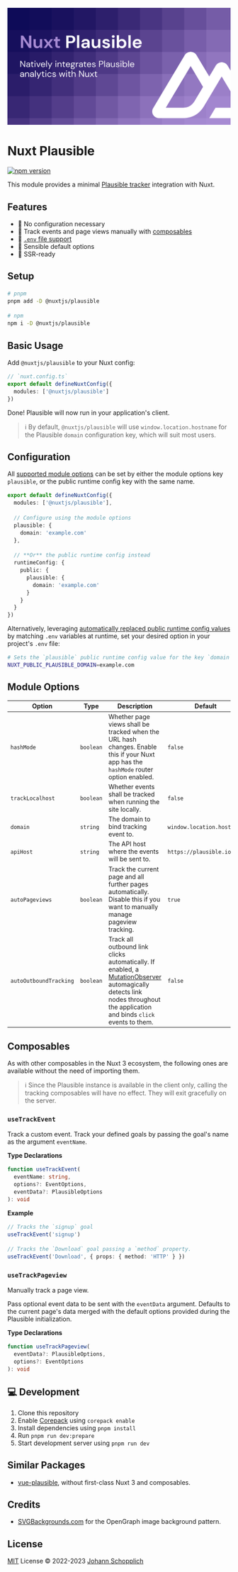 ![Nuxt Plausible module](./.github/og.png)

# Nuxt Plausible

[![npm version](https://img.shields.io/npm/v/@nuxtjs/plausible?color=a1b858&label=)](https://www.npmjs.com/package/@nuxtjs/plausible)

This module provides a minimal [Plausible tracker](https://github.com/plausible/plausible-tracker) integration with Nuxt.

## Features

- 🌻 No configuration necessary
- 📯 Track events and page views manually with [composables](#composables)
- 📂 [`.env` file support](#configuration)
- 🧺 Sensible default options
- 🦾 SSR-ready

## Setup

```bash
# pnpm
pnpm add -D @nuxtjs/plausible

# npm
npm i -D @nuxtjs/plausible
```

## Basic Usage

Add `@nuxtjs/plausible` to your Nuxt config:

```ts
// `nuxt.config.ts`
export default defineNuxtConfig({
  modules: ['@nuxtjs/plausible']
})
```

Done! Plausible will now run in your application's client.

> ℹ️ By default, `@nuxtjs/plausible` will use `window.location.hostname` for the Plausible `domain` configuration key, which will suit most users.

## Configuration

All [supported module options](#module-options) can be set by either the module options key `plausible`, or the public runtime config key with the same name.

```ts
export default defineNuxtConfig({
  modules: ['@nuxtjs/plausible'],

  // Configure using the module options
  plausible: {
    domain: 'example.com'
  },

  // **Or** the public runtime config instead
  runtimeConfig: {
    public: {
      plausible: {
        domain: 'example.com'
      }
    }
  }
})
```

Alternatively, leveraging [automatically replaced public runtime config values](https://nuxt.com/docs/api/configuration/nuxt-config#runtimeconfig) by matching `.env` variables at runtime, set your desired option in your project's `.env` file:

```bash
# Sets the `plausible` public runtime config value for the key `domain`
NUXT_PUBLIC_PLAUSIBLE_DOMAIN=example.com
```

## Module Options

| Option | Type | Description | Default |
| --- | --- | --- | --- |
| `hashMode` | `boolean` | Whether page views shall be tracked when the URL hash changes. Enable this if your Nuxt app has the `hashMode` router option enabled. | `false` |
| `trackLocalhost` | `boolean` | Whether events shall be tracked when running the site locally. | `false` |
| `domain` | `string` | The domain to bind tracking event to. | `window.location.hostname` |
| `apiHost` | `string` | The API host where the events will be sent to. | `https://plausible.io` |
| `autoPageviews` | `boolean` | Track the current page and all further pages automatically. Disable this if you want to manually manage pageview tracking. | `true` |
| `autoOutboundTracking` | `boolean` | Track all outbound link clicks automatically. If enabled, a [MutationObserver](https://developer.mozilla.org/en-US/docs/Web/API/MutationObserver) automagically detects link nodes throughout the application and binds `click` events to them. | `false` |

## Composables

As with other composables in the Nuxt 3 ecosystem, the following ones are available without the need of importing them.

> ℹ️ Since the Plausible instance is available in the client only, calling the tracking composables will have no effect. They will exit gracefully on the server.

### `useTrackEvent`

Track a custom event. Track your defined goals by passing the goal's name as the argument `eventName`.

**Type Declarations**

```ts
function useTrackEvent(
  eventName: string,
  options?: EventOptions,
  eventData?: PlausibleOptions
): void
```

**Example**

```ts
// Tracks the `signup` goal
useTrackEvent('signup')

// Tracks the `Download` goal passing a `method` property.
useTrackEvent('Download', { props: { method: 'HTTP' } })
```

### `useTrackPageview`

Manually track a page view.

Pass optional event data to be sent with the `eventData` argument. Defaults to the current page's data merged with the default options provided during the Plausible initialization.

**Type Declarations**

```ts
function useTrackPageview(
  eventData?: PlausibleOptions,
  options?: EventOptions
): void
```

## 💻 Development

1. Clone this repository
2. Enable [Corepack](https://github.com/nodejs/corepack) using `corepack enable`
3. Install dependencies using `pnpm install`
4. Run `pnpm run dev:prepare`
5. Start development server using `pnpm run dev`

## Similar Packages

- [vue-plausible](https://github.com/moritzsternemann/vue-plausible), without first-class Nuxt 3 and composables.

## Credits

- [SVGBackgrounds.com](https://www.svgbackgrounds.com) for the OpenGraph image background pattern.

## License

[MIT](./LICENSE) License © 2022-2023 [Johann Schopplich](https://github.com/johannschopplich)
